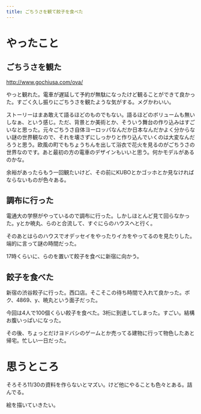 ```yaml
---
title: ごちうさを観て餃子を食べた
---
```


# やったこと

## ごちうさを観た

http://www.gochiusa.com/ova/

やっと観れた。電車が遅延して予約が無駄になったけど観ることができて良かった。すごく久し振りにごちうさを観たような気がする。メグかわいい。

ストーリーはまあ敢えて語るほどのものでもない。語るほどのボリュームも無いしなぁ、という感じ。ただ、背景とか美術とか、そういう舞台の作り込みはすごいなと思った。元々ごちうさ自体ヨーロッパなんだか日本なんだかよく分からない謎の世界観なので、それを壊さずにしっかりと作り込んでいくのは大変なんだろうと思う。欧風の町でもちょうちんを出して浴衣で花火を見るのがごちうさの世界なのです。あと最初の方の電車のデザインもいいと思う。何かモデルがあるのかな。

余裕があったらもう一回観たいけど、その前にKUBOとかゴッホとか見なければならないものが色々ある。

## 調布に行った

電通大の学祭がやっているので調布に行った。しかしほとんど見て回らなかった。yとか暁丸、らのと合流して、すぐにらのハウスへと行く。

そのあとはらのハウスでオデッセイをやったりイカをやってるのを見たりした。端的に言って謎の時間だった。

17時くらいに、らのを置いて餃子を食べに新宿に向かう。

## 餃子を食べた

新宿の渋谷餃子に行った。西口店。そこそこの待ち時間で入れて良かった。ボク、4869、y、暁丸という面子だった。

今回は4人で100個くらい餃子を食べた。3桁に到達してしまった。すごい。結構お腹いっぱいになった。

その後、ちょっとだけヨドバシのゲームとか売ってる建物に行って物色したあと帰宅。忙しい一日だった。

# 思うところ

そろそろ11/30の資料を作らないとマズい。けど他にやることも色々とある。詰んでる。

絵を描いていきたい。
